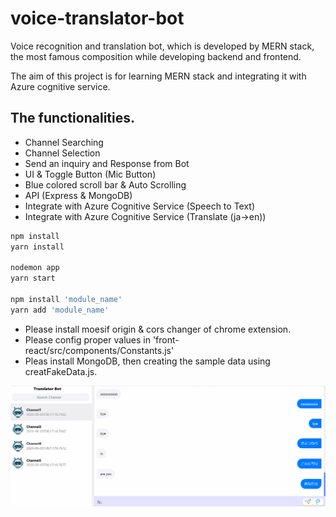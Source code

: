 # voice-translator-bot

Voice recognition and translation bot, which is developed by MERN stack, the most famous composition while developing backend and frontend. 

The aim of this project is for learning MERN stack and integrating it with Azure cognitive service.

## The functionalities.

* Channel Searching
* Channel Selection
* Send an inquiry and Response from Bot
* UI & Toggle Button (Mic Button)
* Blue colored scroll bar & Auto Scrolling
* API (Express & MongoDB)
* Integrate with Azure Cognitive Service (Speech to Text)
* Integrate with Azure Cognitive Service (Translate (ja->en))

```bash
npm install
yarn install

nodemon app
yarn start

npm install 'module_name'
yarn add 'module_name'
```
+ Please install moesif origin & cors changer of chrome extension.
+ Please config proper values in 'front-react/src/components/Constants.js'
+ Pleas install MongoDB, then creating the sample data using creatFakeData.js.

![preview](https://github.com/kimtth/voice-translator-bot/blob/master/references/screenshot.gif?raw=true)
